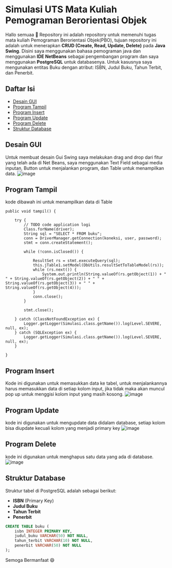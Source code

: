 # Simulasi UTS Mata Kuliah Pemograman Berorientasi Objek
Hallo semuaa 👋
Repository ini adalah repository untuk memenuhi tugas mata kuliah Pemograman Berorientasi Objek(PBO), tujuan repository ini adalah untuk menerapkan **CRUD (Create, Read, Update, Delete)** pada **Java Swing**. Disini saya menggunakan bahasa pemograman java dan menggunakan **IDE NetBeans** sebagai pengembangan program dan saya menggunakan **PostgreSQL** untuk databasenya. Untuk kasusnya saya mengunakan entitas Buku dengan atribut: ISBN, Judul Buku, Tahun Terbit, dan Penerbit.

## Daftar Isi
- [Desain GUI](#desain-gui)
- [Program Tampil](#program-tampil)
- [Program Insert](#program-insert)
- [Program Update](#program-update)
- [Program Delete](#program-delete)
- [Struktur Database](#struktur-database)
## Desain GUI
Untuk membuat desain Gui Swing saya melakukan drag and drop dari fitur yang telah ada di Net Beans, saya menggunakan Text Field sebagai media inputan, Button untuk menjalankan program, dan Table untuk menampilkan data.
![image](https://github.com/user-attachments/assets/5e39a3f0-0525-4d66-ae50-90c2e7652e28)
## Program Tampil
kode dibawah ini untuk menampilkan data di Table

    public void tampil() {
    
        try {
            // TODO code application logi
            Class.forName(driver);
            String sql = "SELECT * FROM buku";
            conn = DriverManager.getConnection(koneksi, user, password);
            stmt = conn.createStatement();

            while (!conn.isClosed()) {

                ResultSet rs = stmt.executeQuery(sql);
                this.jTable1.setModel(DbUtils.resultSetToTableModel(rs));
                while (rs.next()) {
                    System.out.println(String.valueOf(rs.getObject(1)) + " " + String.valueOf(rs.getObject(2)) + " " + String.valueOf(rs.getObject(3)) + " " + String.valueOf(rs.getObject(4)));
                }
                conn.close();
            }

            stmt.close();

        } catch (ClassNotFoundException ex) {
            Logger.getLogger(Simulasi.class.getName()).log(Level.SEVERE, null, ex);
        } catch (SQLException ex) {
            Logger.getLogger(Simulasi.class.getName()).log(Level.SEVERE, null, ex);
        }

    }
## Program Insert
Kode ini digunakan untuk memasukkan data ke tabel, untuk menjalankannya harus memasukkan data  di setiap kolom input, jika tidak maka akan muncul pop up untuk menggisi kolom input yang masih kosong.
![image](https://github.com/user-attachments/assets/2ca94db6-2e6a-4d57-8928-c3e4ad74b3c2)

## Program Update
kode ini digunakan untuk mengupdate data didalam database, setiap kolom bisa diupdate kecuali kolom yang menjadi primary key
![image](https://github.com/user-attachments/assets/616ce1e0-5553-4084-85c5-38c82a7c74d4)

## Program Delete
kode ini digunakan untuk menghapus satu data yang ada di database.
![image](https://github.com/user-attachments/assets/45ce4794-269f-485c-9ff7-242ec01b998a)

## Struktur Database
Struktur tabel di PostgreSQL adalah sebagai berikut:
- **ISBN** (Primary Key)
- **Judul Buku**
- **Tahun Terbit**
- **Penerbit**
```sql
CREATE TABLE buku (
    isbn INTEGER PRIMARY KEY,
    judul_buku VARCHAR(50) NOT NULL,
    tahun_terbit VARCHAR(10) NOT NULL,
    penerbit VARCHAR(50) NOT NULL
);
```
Semoga Bermanfaat 😄











